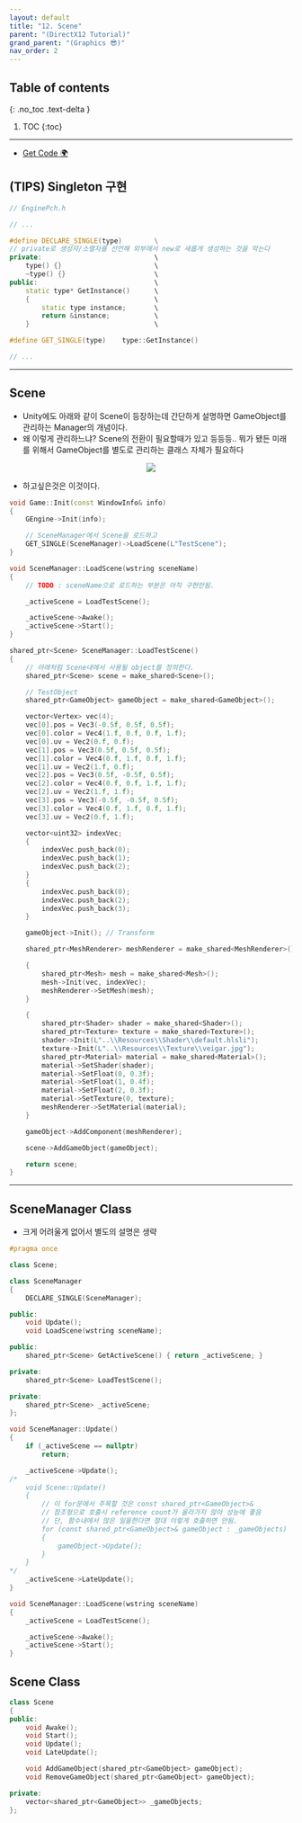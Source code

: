 ```yaml
---
layout: default
title: "12. Scene"
parent: "(DirectX12 Tutorial)"
grand_parent: "(Graphics 😎)"
nav_order: 2
---
```


## Table of contents
{: .no_toc .text-delta }

1. TOC
{:toc}

---

* [Get Code 🌍](https://github.com/Arthur880708/DirextX12-Example/tree/12)

## (TIPS) Singleton 구현

```cpp
// EnginePch.h

// ...

#define DECLARE_SINGLE(type)		\
// private로 생성자/소멸자를 선언해 외부에서 new로 새롭게 생성하는 것을 막는다
private:							\
	type() {}						\
	~type() {}						\
public:								\
	static type* GetInstance()		\
	{								\
		static type instance;		\
		return &instance;			\
	}								\

#define GET_SINGLE(type)	type::GetInstance()

// ...
```

---

## Scene

* Unity에도 아래와 같이 Scene이 등장하는데 간단하게 설명하면 GameObject를 관리하는 Manager의 개념이다. 
* 왜 이렇게 관리하느냐? Scene의 전환이 필요할때가 있고 등등등.. 뭐가 됐든 미래를 위해서 GameObject를 별도로 관리하는 클래스 자체가 필요하다

<p align="center">
  <img src="https://taehyungs-programming-blog.github.io/blog/assets/images/cpp/directx/directx-11-1.png"/>
</p>

* 하고싶은것은 이것이다.

```cpp
void Game::Init(const WindowInfo& info)
{
	GEngine->Init(info);

    // SceneManager에서 Scene을 로드하고
	GET_SINGLE(SceneManager)->LoadScene(L"TestScene");
}
```

```cpp
void SceneManager::LoadScene(wstring sceneName)
{
	// TODO : sceneName으로 로드하는 부분은 아직 구현안됨.

	_activeScene = LoadTestScene();

	_activeScene->Awake();
	_activeScene->Start();
}
```

```cpp
shared_ptr<Scene> SceneManager::LoadTestScene()
{
    // 아래처럼 Scene내에서 사용될 object를 정의한다.
	shared_ptr<Scene> scene = make_shared<Scene>();

	// TestObject
	shared_ptr<GameObject> gameObject = make_shared<GameObject>();

	vector<Vertex> vec(4);
	vec[0].pos = Vec3(-0.5f, 0.5f, 0.5f);
	vec[0].color = Vec4(1.f, 0.f, 0.f, 1.f);
	vec[0].uv = Vec2(0.f, 0.f);
	vec[1].pos = Vec3(0.5f, 0.5f, 0.5f);
	vec[1].color = Vec4(0.f, 1.f, 0.f, 1.f);
	vec[1].uv = Vec2(1.f, 0.f);
	vec[2].pos = Vec3(0.5f, -0.5f, 0.5f);
	vec[2].color = Vec4(0.f, 0.f, 1.f, 1.f);
	vec[2].uv = Vec2(1.f, 1.f);
	vec[3].pos = Vec3(-0.5f, -0.5f, 0.5f);
	vec[3].color = Vec4(0.f, 1.f, 0.f, 1.f);
	vec[3].uv = Vec2(0.f, 1.f);

	vector<uint32> indexVec;
	{
		indexVec.push_back(0);
		indexVec.push_back(1);
		indexVec.push_back(2);
	}
	{
		indexVec.push_back(0);
		indexVec.push_back(2);
		indexVec.push_back(3);
	}

	gameObject->Init(); // Transform

	shared_ptr<MeshRenderer> meshRenderer = make_shared<MeshRenderer>();

	{
		shared_ptr<Mesh> mesh = make_shared<Mesh>();
		mesh->Init(vec, indexVec);
		meshRenderer->SetMesh(mesh);
	}

	{
		shared_ptr<Shader> shader = make_shared<Shader>();
		shared_ptr<Texture> texture = make_shared<Texture>();
		shader->Init(L"..\\Resources\\Shader\\default.hlsli");
		texture->Init(L"..\\Resources\\Texture\\veigar.jpg");
		shared_ptr<Material> material = make_shared<Material>();
		material->SetShader(shader);
		material->SetFloat(0, 0.3f);
		material->SetFloat(1, 0.4f);
		material->SetFloat(2, 0.3f);
		material->SetTexture(0, texture);
		meshRenderer->SetMaterial(material);
	}

	gameObject->AddComponent(meshRenderer);

	scene->AddGameObject(gameObject);

	return scene;
}
```

---

## SceneManager Class

* 크게 어려울게 없어서 별도의 설명은 생략

```cpp
#pragma once

class Scene;

class SceneManager
{
	DECLARE_SINGLE(SceneManager);

public:
	void Update();
	void LoadScene(wstring sceneName);

public:
	shared_ptr<Scene> GetActiveScene() { return _activeScene; }

private:
	shared_ptr<Scene> LoadTestScene();

private:
	shared_ptr<Scene> _activeScene;
};
```

```cpp
void SceneManager::Update()
{
	if (_activeScene == nullptr)
		return;

	_activeScene->Update();
/*
    void Scene::Update()
    {
        // 이 for문에서 주목할 것은 const shared_ptr<GameObject>&
        // 참조형으로 호출시 reference count가 올라가지 않아 성능에 좋음
        // 단, 함수내에서 많은 일을한다면 절대 이렇게 호출하면 안됨.
        for (const shared_ptr<GameObject>& gameObject : _gameObjects)
        {
            gameObject->Update();
        }
    }
*/
	_activeScene->LateUpdate();
}

void SceneManager::LoadScene(wstring sceneName)
{
	_activeScene = LoadTestScene();

	_activeScene->Awake();
	_activeScene->Start();
}
```

## Scene Class

```cpp
class Scene
{
public:
	void Awake();
	void Start();
	void Update();
	void LateUpdate();

	void AddGameObject(shared_ptr<GameObject> gameObject);
	void RemoveGameObject(shared_ptr<GameObject> gameObject);

private:
	vector<shared_ptr<GameObject>> _gameObjects;
};
```